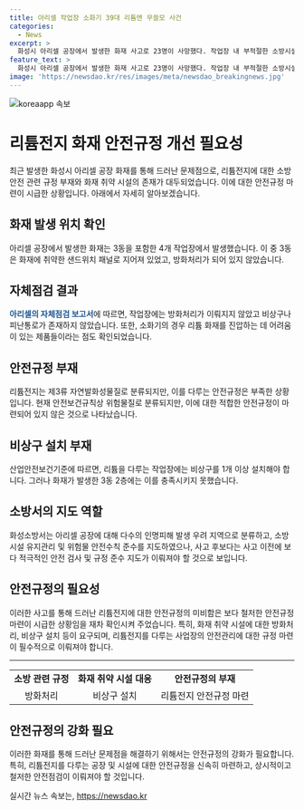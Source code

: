 ```yaml
---
title: 아리셀 작업장 소화기 39대 리튬엔 무쓸모 사건
categories:
  - News
excerpt: >
  화성시 아리셀 공장에서 발생한 화재 사고로 23명이 사망했다. 작업장 내 부적절한 소방시설과 비상구, 피난 통로 등이 확인돼 안전 규정 마련이 시급하다는 지적이 나왔다. 공장에서는 리튬 전지에 대한 방화 안전 관련 규정이 부족한 것으로 나타났고, 화재 발생 시 대피를 돕는 시설이 미비한 상태였다. 현재 안전 관련 규정을 준수하도록 요구하고 있으며, 화재 발생 시 대피를 돕는 시설이 미비한 상태였다.신속한 조치가 필요하다.
feature_text: >
  화성시 아리셀 공장에서 발생한 화재 사고로 23명이 사망했다. 작업장 내 부적절한 소방시설과 비상구, 피난 통로 등이 확인돼 안전 규정 마련이 시급하다는 지적이 나왔다. 공장에서는 리튬 전지에 대한 방화 안전 관련 규정이 부족한 것으로 나타났고, 화재 발생 시 대피를 돕는 시설이 미비한 상태였다. 현재 안전 관련 규정을 준수하도록 요구하고 있으며, 화재 발생 시 대피를 돕는 시설이 미비한 상태였다.신속한 조치가 필요하다.
image: 'https://newsdao.kr/res/images/meta/newsdao_breakingnews.jpg'
---
```


<p><img src="https://newsdao.kr/res/images/meta/newsdao_breakingnews.jpg" alt="koreaapp 속보" /></p>

<h1>리튬전지 화재 안전규정 개선 필요성</h1>

<p data-ke-size="size16">최근 발생한 화성시 아리셀 공장 화재를 통해 드러난 문제점으로, 리튬전지에 대한 소방안전 관련 규정 부재와 화재 취약 시설의 존재가 대두되었습니다. 이에 대한 안전규정 마련이 시급한 상황입니다. 아래에서 자세히 알아보겠습니다.</p>

<h2>화재 발생 위치 확인</h2>

<p>아리셀 공장에서 발생한 화재는 3동을 포함한 4개 작업장에서 발생했습니다. 이 중 3동은 화재에 취약한 샌드위치 패널로 지어져 있었고, 방화처리가 되어 있지 않았습니다.</p>

<h2>자체점검 결과</h2>

<p><b><span style="color: #1a5490;">아리셀의 자체점검 보고서</span></b>에 따르면, 작업장에는 방화처리가 이뤄지지 않았고 비상구나 피난통로가 존재하지 않았습니다. 또한, 소화기의 경우 리튬 화재를 진압하는 데 어려움이 있는 제품들이라는 점도 확인되었습니다.</p>

<h2>안전규정 부재</h2>

<p>리튬전지는 제3류 자연발화성물질로 분류되지만, 이를 다루는 안전규정은 부족한 상황입니다. 현재 안전보건규칙상 위험물질로 분류되지만, 이에 대한 적합한 안전규정이 마련되어 있지 않은 것으로 나타났습니다.</p>

<h2>비상구 설치 부재</h2>

<p>산업안전보건기준에 따르면, 리튬을 다루는 작업장에는 비상구를 1개 이상 설치해야 합니다. 그러나 화재가 발생한 3동 2층에는 이를 충족시키지 못했습니다.</p>

<h2>소방서의 지도 역할</h2>

<p>화성소방서는 아리셀 공장에 대해 다수의 인명피해 발생 우려 지역으로 분류하고, 소방시설 유지관리 및 위험물 안전수칙 준수를 지도하였으나, 사고 후보다는 사고 이전에 보다 적극적인 안전 검사 및 규정 준수 지도가 이뤄져야 할 것으로 보입니다.</p>

<h2>안전규정의 필요성</h2>

<p>이러한 사고를 통해 드러난 리튬전지에 대한 안전규정의 미비함은 보다 철저한 안전규정 마련이 시급한 상황임을 재차 확인시켜 주었습니다. 특히, 화재 취약 시설에 대한 방화처리, 비상구 설치 등이 요구되며, 리튬전지를 다루는 사업장의 안전관리에 대한 규정 마련이 필수적으로 이뤄져야 합니다.</p>

<hr>

<table>
<tbody>
<tr>
<td style="text-align: center; height: 17px;"><b>소방 관련 규정</b></td>
<td style="text-align: center; height: 17px;"><b>화재 취약 시설 대응</b></td>
<td style="text-align: center; height: 17px;"><b>안전규정의 부재</b></td>
</tr>
<tr>
<td style="text-align: center;">방화처리</td>
<td style="text-align: center;">비상구 설치</td>
<td style="text-align: center;">리튬전지 안전규정 마련</td>
</tr>
</tbody>
</table>

<h2>안전규정의 강화 필요</h2>

<p>이러한 화재를 통해 드러난 문제점을 해결하기 위해서는 안전규정의 강화가 필요합니다. 특히, 리튬전지를 다루는 공장 및 시설에 대한 안전규정을 신속히 마련하고, 상시적이고 철저한 안전점검이 이뤄져야 할 것입니다.</p>
실시간 뉴스 속보는, <a href="https://newsdao.kr" rel="dofollow">https://newsdao.kr</a>


